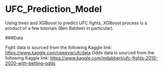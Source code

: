 # UFC_Prediction_Model
Using trees and XGBoost to predict UFC fights, XGBoost process is a product of a few tutorials (Ben Baldwin in particular).

###Data

Fight data is sourced from the following Kaggle link: https://www.kaggle.com/rajeevw/ufcdata
Odds  data is sourced from the following Kaggle link: https://www.kaggle.com/mdabbert/ufc-fights-2010-2020-with-betting-odds
